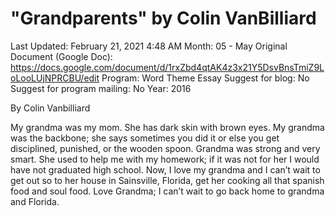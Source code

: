 # "Grandparents" by Colin VanBilliard

Last Updated: February 21, 2021 4:48 AM
Month: 05 - May
Original Document (Google Doc): https://docs.google.com/document/d/1rxZbd4qtAK4z3x21Y5DsvBnsTmiZ9LoLooLUjNPRCBU/edit
Program: Word Theme Essay
Suggest for blog: No
Suggest for program mailing: No
Year: 2016

By Colin Vanbilliard

My grandma was my mom. She has dark skin with brown eyes. My grandma was the backbone; she says sometimes you did it or else you get disciplined, punished, or the wooden spoon. Grandma was strong and very smart. She used to help me with my homework; if it was not for her I would have not graduated high school. Now, I love my grandma and I can’t wait to get out so to her house in Sainsville, Florida, get her cooking all that spanish food and soul food. Love Grandma; I can’t wait to go back home to grandma and Florida.